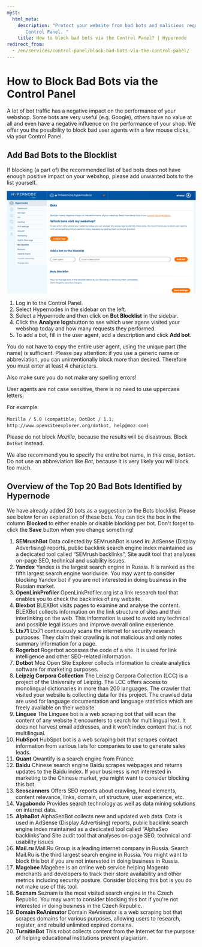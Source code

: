 ```yaml
---
myst:
  html_meta:
    description: "Protect your website from bad bots and malicious requests with Hypernode's
       Control Panel. "
    title: How to block bad bots via the Control Panel? | Hypernode
redirect_from:
  - /en/services/control-panel/block-bad-bots-via-the-control-panel/
---
```


<!-- source: https://support.hypernode.com/en/services/control-panel/block-bad-bots-via-the-control-panel/ -->

# How to Block Bad Bots via the Control Panel

A lot of bot traffic has a negative impact on the performance of your webshop. Some bots are very useful (e.g. Google), others have no value at all and even have a negative influence on the performance of your shop. We offer you the possibility to block bad user agents with a few mouse clicks, via your Control Panel.

## Add Bad Bots to the Blocklist

If blocking (a part of) the recommended list of bad bots does not have enough positive impact on your webshop, please add unwanted bots to the list yourself.

![](_res/x8N539OivFk2SkuogpUz60DU4YBAVdZMCw.png)

1. Log in to the Control Panel.
1. Select Hypernodes in the sidebar on the left.
1. Select a Hypernode and then click on **Bot Blocklist** in the sidebar.
1. Click the **Analyse logs**button to see which user agens visited your webshop today and how many requests they performed.
1. To add a bot, fill in the user agent, add a description and click **Add bot**.

You do not have to copy the entire user agent, using the unique part (the name) is sufficient. Please pay attention: if you use a generic name or abbreviation, you can unintentionally block more than desired. Therefore you must enter at least 4 characters.

Also make sure you do not make any spelling errors!

User agents are not case sensitive, there is no need to use uppercase letters.

For example:

`Mozilla / 5.0 (compatible; DotBot / 1.1; http://www.opensiteexplorer.org/dotbot, help@moz.com)`

Please do not block *Mozilla*, because the results will be disastrous. Block `DotBot` instead.

We also recommend you to specify the entire bot name, in this case, `DotBot`. Do not use an abbreviation like *Bot*, because it is very likely you will block too much.

## Overview of the Top 20 Bad Bots Identified by Hypernode

We have already added 20 bots as a suggestion to the Bots blocklist. Please see below for an explanation of these bots. You can tick the box in the column **Blocked** to either enable or disable blocking per bot. Don't forget to click the **Save** button when you change something!

1. **SEMrushBot**
   Data collected by SEMrushBot is used in: AdSense (Display Advertising) reports, public backlink search engine index maintained as a dedicated tool called “SEMrush backlinks”, Site audit tool that analyses on-page SEO, technical and usability issues.
1. **Yandex**
   Yandex is the largest search engine in Russia. It is ranked as the fifth largest search engine worldwide. You may want to consider blocking Yandex bot if you are not interested in doing business in the Russian market.
1. **OpenLinkProfiler**
   OpenLinkProfiler.org ist a link research tool that enables you to check the backlinks of any website.
1. **Blexbot**
   BLEXBot visits pages to examine and analyse the content. BLEXBot collects information on the link structure of sites and their interlinking on the web. This information is used to avoid any technical and possible legal issues and improve overall online experience.
1. **Ltx71**
   Ltx71 continuously scans the internet for security research purposes. They claim their crawling is not malicious and only notes summary information for a page.
1. **Rogerbot**
   Rogerbot accesses the code of a site. It is used for link intelligence and other SEO-related information.
1. **Dotbot**
   Moz Open Site Explorer collects information to create analytics software for marketing purposes.
1. **Leipzig Corpora Collection**
   The Leipzig Corpora Collection (LCC) is a project of the University of Leipzig. The LCC offers access to monolingual dictionaries in more than 200 languages. The crawler that visited your website is collecting data for this project. The crawled data are used for language documentation and language statistics which are freely available on their website.
1. **Linguee**
   The Linguee bot is a web scraping bot that will scan the content of any website it encounters to search for multilingual text. It does not harvest email addresses, and it won’t index content that is not multilingual.
1. **HubSpot**
   HubSpot bot is a web scraping bot that scrapes contact information from various lists for companies to use to generate sales leads.
1. **Quant**
   Qwantify is a search engine from France.
1. **Baidu**
   Chinese search engine Baidu scrapes webpages and returns updates to the Baidu index. If your business is not interested in marketing to the Chinese market, you might want to consider blocking this bot.
1. **Seoscanners**
   Offers SEO reports about crawling, head elements, content relevance, links, domain, url structure, user experience, etc.
1. **Vagabondo**
   Provides search technology as well as data mining solutions on internet data.
1. **AlphaBot**
   AlphaSeoBot collects new and updated web data. Data is used in AdSense (Display Advertising) reports, public backlink search engine index maintained as a dedicated tool called “AlphaSeo backlinks”and Site audit tool that analyses on-page SEO, technical and usability issues
1. **Mail.ru**
   Mail.Ru Group is a leading internet company in Russia. Search Mail.Ru is the third largest search engine in Russia. You might want to block this bot if you are not interested in doing business in Russia.
1. **Magebee**
   Magebee is an online web service helping Magento merchants and developers to track their store availability and other metrics including security posture. Consider blocking this bot is you do not make use of this tool.
1. **Seznam**
   Seznam is the most visited search engine in the Czech Republic. You may want to consider blocking this bot if you're not interested in doing business in the Czech Republic.
1. **Domain ReAnimator**
   Domain ReAnimator is a web scraping bot that scrapes domains for various purposes, allowing users to research, register, and rebuild unlimited expired domains.
1. **TurnitinBot**
   This robot collects content from the Internet for the purpose of helping educational institutions prevent plagiarism.

